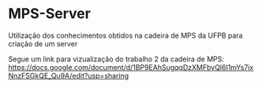 # MPS-Server
Utilização dos conhecimentos obtidos na cadeira de MPS da UFPB para criação de um server

Segue um link para vizualização do trabalho 2 da cadeira de MPS: https://docs.google.com/document/d/1BP9EAhSugqqDzXMFbyQl6I1mYs7ixNnzFSGkQE_Qu9A/edit?usp=sharing
